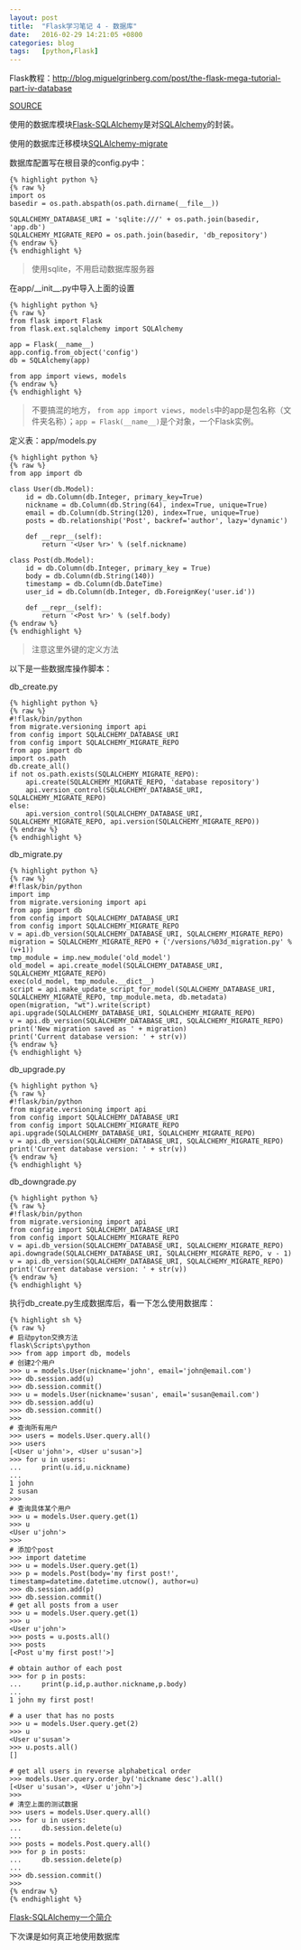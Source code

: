 ```yaml
---
layout: post
title:  "Flask学习笔记 4 - 数据库"
date:   2016-02-29 14:21:05 +0800
categories: blog
tags:   [python,Flask]
---
```

Flask教程：<http://blog.miguelgrinberg.com/post/the-flask-mega-tutorial-part-iv-database>

[SOURCE](https://github.com/snowyxx/myMicroblog)

使用的数据库模块[Flask-SQLAlchemy](http://packages.python.org/Flask-SQLAlchemy)是对[SQLAlchemy](http://www.sqlalchemy.org/)的封装。

使用的数据库迁移模块[SQLAlchemy-migrate](http://code.google.com/p/sqlalchemy-migrate)

数据库配置写在根目录的config.py中：

    {% highlight python %}
    {% raw %}
    import os
    basedir = os.path.abspath(os.path.dirname(__file__))
    
    SQLALCHEMY_DATABASE_URI = 'sqlite:///' + os.path.join(basedir, 'app.db')
    SQLALCHEMY_MIGRATE_REPO = os.path.join(basedir, 'db_repository')    
    {% endraw %}
    {% endhighlight %}

>  使用sqlite，不用启动数据库服务器

在app/\_\_init\_\_.py中导入上面的设置

    {% highlight python %}
    {% raw %}
    from flask import Flask
    from flask.ext.sqlalchemy import SQLAlchemy
    
    app = Flask(__name__)
    app.config.from_object('config')
    db = SQLAlchemy(app)
    
    from app import views, models
    {% endraw %}
    {% endhighlight %}

> 不要搞混的地方， `from app import views, models`中的app是包名称（文件夹名称）；`app = Flask(__name__)`是个对象，一个Flask实例。

定义表：app/models.py

    {% highlight python %}
    {% raw %}
    from app import db
    
    class User(db.Model):
        id = db.Column(db.Integer, primary_key=True)
        nickname = db.Column(db.String(64), index=True, unique=True)
        email = db.Column(db.String(120), index=True, unique=True)
        posts = db.relationship('Post', backref='author', lazy='dynamic')
    
        def __repr__(self):
            return '<User %r>' % (self.nickname)
    
    class Post(db.Model):
        id = db.Column(db.Integer, primary_key = True)
        body = db.Column(db.String(140))
        timestamp = db.Column(db.DateTime)
        user_id = db.Column(db.Integer, db.ForeignKey('user.id'))
    
        def __repr__(self):
            return '<Post %r>' % (self.body)
    {% endraw %}
    {% endhighlight %}

> 注意这里外键的定义方法

以下是一些数据库操作脚本：

db_create.py

    {% highlight python %}
    {% raw %}
    #!flask/bin/python
    from migrate.versioning import api
    from config import SQLALCHEMY_DATABASE_URI
    from config import SQLALCHEMY_MIGRATE_REPO
    from app import db
    import os.path
    db.create_all()
    if not os.path.exists(SQLALCHEMY_MIGRATE_REPO):
        api.create(SQLALCHEMY_MIGRATE_REPO, 'database repository')
        api.version_control(SQLALCHEMY_DATABASE_URI, SQLALCHEMY_MIGRATE_REPO)
    else:
        api.version_control(SQLALCHEMY_DATABASE_URI, SQLALCHEMY_MIGRATE_REPO, api.version(SQLALCHEMY_MIGRATE_REPO))
    {% endraw %}
    {% endhighlight %}

db_migrate.py

    {% highlight python %}
    {% raw %}
    #!flask/bin/python
    import imp
    from migrate.versioning import api
    from app import db
    from config import SQLALCHEMY_DATABASE_URI
    from config import SQLALCHEMY_MIGRATE_REPO
    v = api.db_version(SQLALCHEMY_DATABASE_URI, SQLALCHEMY_MIGRATE_REPO)
    migration = SQLALCHEMY_MIGRATE_REPO + ('/versions/%03d_migration.py' % (v+1))
    tmp_module = imp.new_module('old_model')
    old_model = api.create_model(SQLALCHEMY_DATABASE_URI, SQLALCHEMY_MIGRATE_REPO)
    exec(old_model, tmp_module.__dict__)
    script = api.make_update_script_for_model(SQLALCHEMY_DATABASE_URI, SQLALCHEMY_MIGRATE_REPO, tmp_module.meta, db.metadata)
    open(migration, "wt").write(script)
    api.upgrade(SQLALCHEMY_DATABASE_URI, SQLALCHEMY_MIGRATE_REPO)
    v = api.db_version(SQLALCHEMY_DATABASE_URI, SQLALCHEMY_MIGRATE_REPO)
    print('New migration saved as ' + migration)
    print('Current database version: ' + str(v))
    {% endraw %}
    {% endhighlight %}

db_upgrade.py

    {% highlight python %}
    {% raw %}
    #!flask/bin/python
    from migrate.versioning import api
    from config import SQLALCHEMY_DATABASE_URI
    from config import SQLALCHEMY_MIGRATE_REPO
    api.upgrade(SQLALCHEMY_DATABASE_URI, SQLALCHEMY_MIGRATE_REPO)
    v = api.db_version(SQLALCHEMY_DATABASE_URI, SQLALCHEMY_MIGRATE_REPO)
    print('Current database version: ' + str(v))
    {% endraw %}
    {% endhighlight %}

db_downgrade.py

    {% highlight python %}
    {% raw %}
    #!flask/bin/python
    from migrate.versioning import api
    from config import SQLALCHEMY_DATABASE_URI
    from config import SQLALCHEMY_MIGRATE_REPO
    v = api.db_version(SQLALCHEMY_DATABASE_URI, SQLALCHEMY_MIGRATE_REPO)
    api.downgrade(SQLALCHEMY_DATABASE_URI, SQLALCHEMY_MIGRATE_REPO, v - 1)
    v = api.db_version(SQLALCHEMY_DATABASE_URI, SQLALCHEMY_MIGRATE_REPO)
    print('Current database version: ' + str(v))
    {% endraw %}
    {% endhighlight %}

执行db_create.py生成数据库后，看一下怎么使用数据库：

    {% highlight sh %}
    {% raw %}
    # 启动pyton交换方法
    flask\Scripts\python
    >>> from app import db, models
    # 创建2个用户
    >>> u = models.User(nickname='john', email='john@email.com')
    >>> db.session.add(u)
    >>> db.session.commit()
    >>> u = models.User(nickname='susan', email='susan@email.com')
    >>> db.session.add(u)
    >>> db.session.commit()
    >>>
    # 查询所有用户
    >>> users = models.User.query.all()
    >>> users
    [<User u'john'>, <User u'susan'>]
    >>> for u in users:
    ...     print(u.id,u.nickname)
    ...
    1 john
    2 susan
    >>>
    # 查询具体某个用户
    >>> u = models.User.query.get(1)
    >>> u
    <User u'john'>
    >>>
    # 添加个post
    >>> import datetime
    >>> u = models.User.query.get(1)
    >>> p = models.Post(body='my first post!', timestamp=datetime.datetime.utcnow(), author=u)
    >>> db.session.add(p)
    >>> db.session.commit()
    # get all posts from a user
    >>> u = models.User.query.get(1)
    >>> u
    <User u'john'>
    >>> posts = u.posts.all()
    >>> posts
    [<Post u'my first post!'>]
    
    # obtain author of each post
    >>> for p in posts:
    ...     print(p.id,p.author.nickname,p.body)
    ...
    1 john my first post!
    
    # a user that has no posts
    >>> u = models.User.query.get(2)
    >>> u
    <User u'susan'>
    >>> u.posts.all()
    []
    
    # get all users in reverse alphabetical order
    >>> models.User.query.order_by('nickname desc').all()
    [<User u'susan'>, <User u'john'>]
    >>>
    # 清空上面的测试数据
    >>> users = models.User.query.all()
    >>> for u in users:
    ...     db.session.delete(u)
    ...
    >>> posts = models.Post.query.all()
    >>> for p in posts:
    ...     db.session.delete(p)
    ...
    >>> db.session.commit()
    >>>
    {% endraw %}
    {% endhighlight %}

[Flask-SQLAlchemy一个简介](https://segmentfault.com/a/1190000004618621)

下次课是如何真正地使用数据库